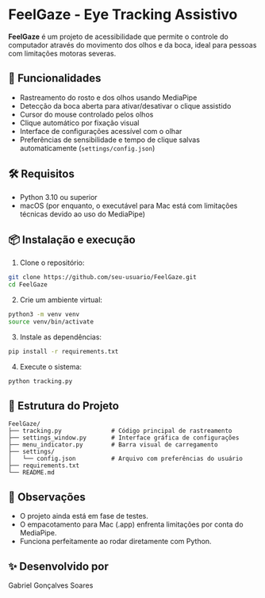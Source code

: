 # FeelGaze - Eye Tracking Assistivo

**FeelGaze** é um projeto de acessibilidade que permite o controle do computador através do movimento dos olhos e da boca, ideal para pessoas com limitações motoras severas.

## 🚀 Funcionalidades

- Rastreamento do rosto e dos olhos usando MediaPipe
- Detecção da boca aberta para ativar/desativar o clique assistido
- Cursor do mouse controlado pelos olhos
- Clique automático por fixação visual
- Interface de configurações acessível com o olhar
- Preferências de sensibilidade e tempo de clique salvas automaticamente (`settings/config.json`)

## 🛠️ Requisitos

- Python 3.10 ou superior
- macOS (por enquanto, o executável para Mac está com limitações técnicas devido ao uso do MediaPipe)

## 📦 Instalação e execução

1. Clone o repositório:
```bash
git clone https://github.com/seu-usuario/FeelGaze.git
cd FeelGaze
```

2. Crie um ambiente virtual:
```bash
python3 -m venv venv
source venv/bin/activate
```

3. Instale as dependências:
```bash
pip install -r requirements.txt
```

4. Execute o sistema:
```bash
python tracking.py
```

## 📁 Estrutura do Projeto

```
FeelGaze/
├── tracking.py              # Código principal de rastreamento
├── settings_window.py       # Interface gráfica de configurações
├── menu_indicator.py        # Barra visual de carregamento
├── settings/
│   └── config.json          # Arquivo com preferências do usuário
├── requirements.txt
└── README.md
```

## 📌 Observações

- O projeto ainda está em fase de testes.
- O empacotamento para Mac (.app) enfrenta limitações por conta do MediaPipe.
- Funciona perfeitamente ao rodar diretamente com Python.

## ✨ Desenvolvido por

Gabriel Gonçalves Soares
